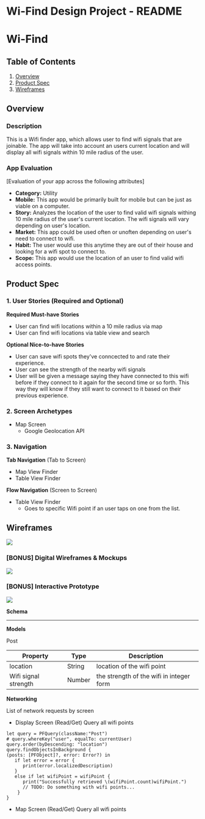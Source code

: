 Wi-Find Design Project - README 
===

# Wi-Find

## Table of Contents
1. [Overview](#Overview)
1. [Product Spec](#Product-Spec)
1. [Wireframes](#Wireframes)

## Overview
### Description
This is a Wifi finder app, which allows user to find wifi signals that are joinable. The app will take into account an users current location and will display all wifi signals within 10 mile radius of the user. 

### App Evaluation
[Evaluation of your app across the following attributes]
- **Category:** Utility
- **Mobile:** This app would be primarily built for mobile but can be just as viable on a computer.
- **Story:** Analyzes the location of the user to find valid wifi signals withing 10 mile radius of the user's current location. The wifi signals will vary depending on user's location.
- **Market:** This app could be used often or unoften depending on user's need to connect to wifi.
- **Habit:** The user would use this anytime they are out of their house and looking for a wifi spot to connect to. 
- **Scope:** This app would use the location of an user to find valid wifi access points.  

## Product Spec

### 1. User Stories (Required and Optional)

**Required Must-have Stories**

* User can find wifi locations within a 10 mile radius via map
* User can find wifi locations via table view and search



**Optional Nice-to-have Stories**

* User can save wifi spots they've conncected to and rate their experience.
* User can see the strength of the nearby wifi signals
* User will be given a message saying they have connected to this wifi before if they connect to it again for the second time or so forth. This way they will know if they still want to connect to it based on their previous experience. 

### 2. Screen Archetypes


* Map Screen
   * Google Geolocation API

### 3. Navigation

**Tab Navigation** (Tab to Screen)

* Map View Finder
* Table View Finder

**Flow Navigation** (Screen to Screen)
* Table View Finder
  - Goes to specific Wifi point if an user taps on one from the list.



## Wireframes
![](https://i.imgur.com/0bJFl65.jpg)


### [BONUS] Digital Wireframes & Mockups
![](https://i.imgur.com/PXZTeYh.png)


### [BONUS] Interactive Prototype
![](https://media0.giphy.com/media/FC9e5yXXAuJ3SXwJE6/giphy.gif?cid=790b76118bc289eee9177be604f809bea360cc2e7fe73be1&rid=giphy.gif&ct=g)


**Schema**

---
**Models**

Post


| Property | Type     | Description |
| -------- | -------- | ----------- |
| location    | String   | location of the wifi point       |
| Wifi signal strength  | Number   | the strength of the wifi in integer form         |
    

**Networking**

List of network requests by screen

* Display Screen
  (Read/Get) Query all wifi points
```
let query = PFQuery(className:"Post")
# query.whereKey("user", equalTo: currentUser)
query.order(byDescending: "location")
query.findObjectsInBackground { 
(posts: [PFObject]?, error: Error?) in
   if let error = error { 
      print(error.localizedDescription)
   } 
   else if let wifiPoint = wifiPoint {
      print("Successfully retrieved \(wifiPoint.count)wifiPoint.")
      // TODO: Do something with wifi points...
    }
}
```

* Map Screen
  (Read/Get) Query all wifi points



